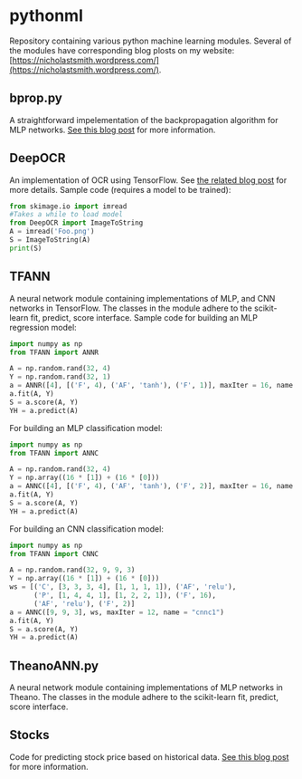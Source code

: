 # pythonml

Repository containing various python machine learning modules. Several of the modules have corresponding blog plosts on my website: [https://nicholastsmith.wordpress.com/](https://nicholastsmith.wordpress.com/).

## bprop.py

A straightforward impelementation of the backpropagation algorithm for MLP networks. [See this blog post](https://nicholastsmith.wordpress.com/2016/03/27/multi-layer-perceptrons-and-backpropagation-a-derivation-and-implementation-in-python/) for more information.

## DeepOCR

An implementation of OCR using TensorFlow. See [the related blog post](https://nicholastsmith.wordpress.com/2017/10/14/deep-learning-ocr-using-tensorflow-and-python/) for more details. Sample code (requires a model to be trained):

```python
from skimage.io import imread
#Takes a while to load model
from DeepOCR import ImageToString
A = imread('Foo.png')
S = ImageToString(A)
print(S)
```

## TFANN

A neural network module containing implementations of MLP, and CNN networks in TensorFlow. The classes in the module adhere to the scikit-learn fit, predict, score interface. Sample code for building an MLP regression model:

```python
import numpy as np
from TFANN import ANNR

A = np.random.rand(32, 4)
Y = np.random.rand(32, 1)
a = ANNR([4], [('F', 4), ('AF', 'tanh'), ('F', 1)], maxIter = 16, name = 'mlpr1')
a.fit(A, Y)
S = a.score(A, Y)
YH = a.predict(A)
```

For building an MLP classification model:

```python
import numpy as np
from TFANN import ANNC

A = np.random.rand(32, 4)
Y = np.array((16 * [1]) + (16 * [0]))
a = ANNC([4], [('F', 4), ('AF', 'tanh'), ('F', 2)], maxIter = 16, name = 'mlpc2')
a.fit(A, Y)
S = a.score(A, Y)
YH = a.predict(A)
```

For building an CNN classification model:

```python
import numpy as np
from TFANN import CNNC

A = np.random.rand(32, 9, 9, 3)
Y = np.array((16 * [1]) + (16 * [0]))
ws = [('C', [3, 3, 3, 4], [1, 1, 1, 1]), ('AF', 'relu'), 
      ('P', [1, 4, 4, 1], [1, 2, 2, 1]), ('F', 16), 
      ('AF', 'relu'), ('F', 2)]
a = ANNC([9, 9, 3], ws, maxIter = 12, name = "cnnc1")
a.fit(A, Y)
S = a.score(A, Y)
YH = a.predict(A)
```

## TheanoANN.py

A neural network module containing implementations of MLP networks in Theano. The classes in the module adhere to the scikit-learn fit, predict, score interface.

## Stocks

Code for predicting stock price based on historical data. [See this blog post](https://nicholastsmith.wordpress.com/2016/11/04/stock-market-prediction-in-python-part-2/) for more information.
